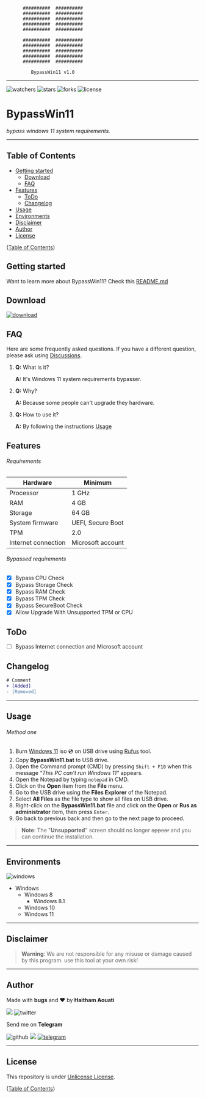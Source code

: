 ```batchfile
      ##########  ##########
      ##########  ##########
      ##########  ##########
      ##########  ##########
      ##########  ##########

      ##########  ##########
      ##########  ##########
      ##########  ##########
      ##########  ##########
      ##########  ##########

         BypassWin11 v1.0
```

___

![watchers](https://custom-icon-badges.demolab.com/github/watchers/haithamaouati/BypassWin11?logo=eye)
![stars](https://custom-icon-badges.demolab.com/github/stars/haithamaouati/BypassWin11?logo=star)
![forks](https://custom-icon-badges.demolab.com/github/forks/haithamaouati/BypassWin11?logo=repo-forked)
![license](https://custom-icon-badges.demolab.com/github/license/haithamaouati/BypassWin11?logo=law)

# BypassWin11

_bypass windows 11 system requirements._

___

## Table of Contents

- [Getting started](#getting-started)
  - [Download](#download)
  - [FAQ](#faq)
- [Features](#features)
  - [ToDo](#todo)
  - [Changelog](#changelog)
- [Usage](#usage)
- [Environments](#environments)
- [Disclaimer](#disclaimer)
- [Author](#author)
- [License](#license)

([Table of Contents](#table-of-contents))

## Getting started

Want to learn more about BypassWin11? Check this [README.md](https://github.com/haithamaouati/BypassWin11/blob/main/README.md)

## Download

<a href="https://github.com/haithamaouati/BypassWin11/archive/refs/heads/main.zip">![download](https://custom-icon-badges.demolab.com/badge/-Download-blue?style=for-the-badge&logo=download&logoColor=white)</a>

## FAQ

Here are some frequently asked questions. If you have a different question, please ask using [Discussions](https://github.com/haithamaouati/BypassWin11/discussions).

1. **Q:** What is it?

   **A:** It's Windows 11 system requirements bypasser.
2. **Q:** Why?

   **A:** Because some people can't upgrade they hardware.
3. **Q:** How to use it?

   **A:** By following the instructions [Usage](#usage)

## Features

###### Requirements

Hardware | Minimum
--- | ---
Processor | 1 GHz
RAM | 4 GB
Storage | 64 GB
System firmware | UEFI, Secure Boot
TPM | 2.0
Internet connection| Microsoft account

###### Bypassed requirements

- [x] Bypass CPU Check
- [x] Bypass Storage Check
- [x] Bypass RAM Check
- [x] Bypass TPM Check
- [x] Bypass SecureBoot Check
- [x] Allow Upgrade With Unsupported TPM or CPU

## ToDo

- [ ] Bypass Internet connection and Microsoft account

## Changelog

```diff
# Comment
+ [Added]
- [Removed]
```
___

## Usage

###### Method one
1. Burn [Windows 11](https://www.microsoft.com/en-us/windows/) iso :cd: on USB drive using [Rufus](https://rufus.ie/en/) tool.
2. Copy **BypassWin11.bat** to USB drive.
3. Open the Command prompt (CMD) by pressing `Shift + F10` when this message _"This PC can't run Windows 11"_ appears.
4. Open the Notepad by typing `notepad` in CMD.
5. Click on the **Open** item from the **File** menu.
6. Go to the USB drive using the **Files Explorer** of the Notepad.
7. Select **All Files** as the file type to show all files on USB drive.
8. Right-click on the **BypassWin11.bat** file and click on the **Open** or **Rus as administrator** item, then press `Enter`.
9. Go back to previous back and then go to the next page to proceed.

> **Note**:
> The "**Unsupported**" screen should no longer ~~appear~~ and you can continue the installation.

___

## Environments

![windows](https://badgen.net/badge/icon/windows?icon=windows&label)

* Windows
    * Windows 8
      * Windows 8.1
    * Windows 10
    * Windows 11

___

## Disclaimer

> **Warning**:
> We are not responsible for any misuse or damage caused by this program. use this tool at your own risk!

___

## Author

Made with **bugs** and :heart: by **Haitham Aouati**

![](https://badgen.net/badge/icon/twitter?icon=twitter&label)
![twitter](https://badgen.net/twitter/follow/haithamaouati)

Send me on **Telegram**

![github](https://badgen.net/badge/icon/github?icon=github&label)
![](https://badgen.net/badge/icon/telegram?icon=telegram&label)
<a href="t.me/haithamaouati">![telegram](https://badgen.net/badge/t.me/haithamaouati/grey)</a>

___

## License

This repository is under [Unlicense License](https://github.com/haithamaouati/BypassTPMCheck-SecureBoot/blob/main/LICENSE).

([Table of Contents](#table-of-contents))
